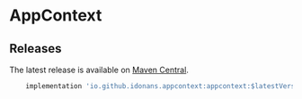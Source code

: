 AppContext
==========

Releases
--------
The latest release is available on [Maven Central](https://search.maven.org/artifact/io.github.idonans.appcontext/appcontext).

```groovy
    implementation 'io.github.idonans.appcontext:appcontext:$latestVersion'
```
